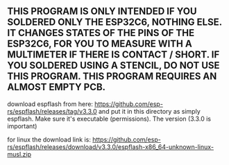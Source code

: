 ## THIS PROGRAM IS ONLY INTENDED IF YOU SOLDERED ONLY THE ESP32C6, NOTHING ELSE. IT CHANGES STATES OF THE PINS OF THE ESP32C6, FOR YOU TO MEASURE WITH A MULTIMETER IF THERE IS CONTACT / SHORT. IF YOU SOLDERED USING A STENCIL, DO NOT USE THIS PROGRAM. THIS PROGRAM REQUIRES AN ALMOST EMPTY PCB.

download espflash from here: https://github.com/esp-rs/espflash/releases/tag/v3.3.0 and put it in this directory as simply espflash. Make sure it's executable (permissions). The version (3.3.0 is important)

for linux the download link is: https://github.com/esp-rs/espflash/releases/download/v3.3.0/espflash-x86_64-unknown-linux-musl.zip
